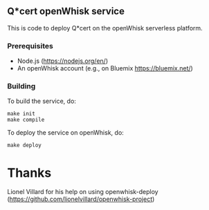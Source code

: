 ## Q\*cert openWhisk service

This is code to deploy Q\*cert on the openWhisk serverless platform.

### Prerequisites

- Node.js (https://nodejs.org/en/)
- An openWhisk account (e.g., on Bluemix https://bluemix.net/)

### Building

To build the service, do:

```
make init
make compile
```

To deploy the service on openWhisk, do:

```
make deploy
```

# Thanks

Lionel Villard for his help on using openwhisk-deploy (https://github.com/lionelvillard/openwhisk-project)
